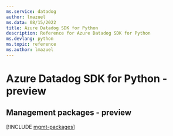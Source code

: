 ```yaml
---
ms.service: datadog
author: lmazuel
ms.data: 08/15/2022
title: Azure Datadog SDK for Python
description: Reference for Azure Datadog SDK for Python
ms.devlang: python
ms.topic: reference
ms.author: lmazuel
---
```

# Azure Datadog SDK for Python - preview

## Management packages - preview
[!INCLUDE [mgmt-packages](datadog-mgmt-index.md)]